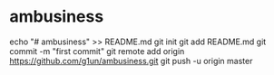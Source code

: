 # ambusiness
echo "# ambusiness" >> README.md
git init
git add README.md
git commit -m "first commit"
git remote add origin https://github.com/g1un/ambusiness.git
git push -u origin master
